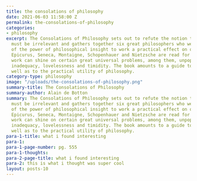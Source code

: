 ```yaml
---
title: the consolations of philosophy
date: 2021-06-03 11:58:00 Z
permalink: the-consolations-of-philosophy
categories:
- philosophy
excerpt: The Consolations of Philosophy sets out to refute the notion that good philosophy
  must be irrelevant and gathers together six great philosophers who were convinced
  of the power of philosophical insight to work a practical effect on our lives. Socrates,
  Epicurus, Seneca, Montaigne, Schopenhauer and Nietzsche are read for the light their
  work can shine on certain great universal problems, among them, unpopularity, poverty,
  inadequacy, lovelessness and timidity. The book amounts to a guide to wisdom – as
  well as to the practical utility of philosophy.
category-type: philosophy
image: "/uploads/the-consolations-of-philosophy.png"
summary-title: The Consolations of Philosophy
summary-author: Alain de Botton
summary: The Consolations of Philosophy sets out to refute the notion that good philosophy
  must be irrelevant and gathers together six great philosophers who were convinced
  of the power of philosophical insight to work a practical effect on our lives. Socrates,
  Epicurus, Seneca, Montaigne, Schopenhauer and Nietzsche are read for the light their
  work can shine on certain great universal problems, among them, unpopularity, poverty,
  inadequacy, lovelessness and timidity. The book amounts to a guide to wisdom – as
  well as to the practical utility of philosophy.
para-1-title: what i found interesting
para-1: 
para-1-page-number: pg. 555
para-1-thoughts: 
para-2-page-title: what i found interesting
para-2: this is what i thought was super cool
layout: posts-10
---
```


